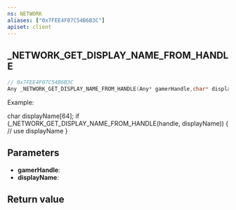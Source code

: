 ```yaml
---
ns: NETWORK
aliases: ["0x7FEE4F07C54B6B3C"]
apiset: client
---
```

## _NETWORK_GET_DISPLAY_NAME_FROM_HANDLE

```c
// 0x7FEE4F07C54B6B3C
Any _NETWORK_GET_DISPLAY_NAME_FROM_HANDLE(Any* gamerHandle,char* displayName);
```

Example:

char displayName[64];
if (_NETWORK_GET_DISPLAY_NAME_FROM_HANDLE(handle, displayName))
{
	// use displayName
}

## Parameters
* **gamerHandle**:
* **displayName**:

## Return value

